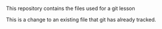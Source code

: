 This repository contains the files used for a git lesson

This is a change to an existing file that git has already tracked.

